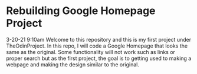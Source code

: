 # Rebuilding Google Homepage Project

3-20-21 9:10am
Welcome to this repository and this is my first project under TheOdinProject. In this repo, I will code a Google Homepage that looks the same as the original. Some functionality will not work such as links or proper search but as the first project, the goal is to getting used to making a webpage and making the design similar to the original.
